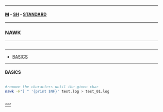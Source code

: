 
---

#### [M](https://github.com/ttltrk/TTT/blob/master/menu.md) - [SH](https://github.com/ttltrk/TTT/blob/master/SH/SH.md) - [STANDARD](https://github.com/ttltrk/TTT/blob/master/SH/STANDARD/STANDARD.md)

---

### NAWK

---

```

```

---

* [BASICS](#BASICS)

---

#### BASICS

```

```

```sh
#remove the characters until the given char
nawk -F"] " '{print $NF}' test.log > test_01.log
```

```sh

```

[^^^](#NAWK)
